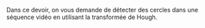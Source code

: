 Dans ce devoir, on vous demande de détecter des cercles dans une séquence vidéo en utilisant la transformée de Hough.
